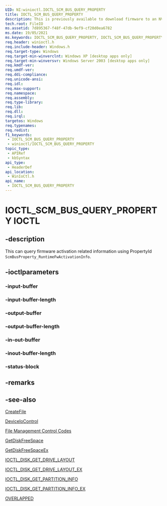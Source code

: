 ```yaml
---
UID: NI:winioctl.IOCTL_SCM_BUS_QUERY_PROPERTY
title: IOCTL_SCM_BUS_QUERY_PROPERTY
description: This is previously available to download firmware to an NVDIMM.
tech.root: FileIO
ms.assetid: 7d895367-f48f-47db-9ef9-cf20d0ea6782
ms.date: 19/05/2021
ms.keywords: IOCTL_SCM_BUS_QUERY_PROPERTY, IOCTL_SCM_BUS_QUERY_PROPERTY control, IOCTL_SCM_BUS_QUERY_PROPERTY control code [Files], _win32_IOCTL_SCM_BUS_QUERY_PROPERTY, base.IOCTL_SCM_BUS_QUERY_PROPERTY, fs.IOCTL_SCM_BUS_QUERY_PROPERTY, winioctl/IOCTL_SCM_BUS_QUERY_PROPERTY
req.header: winioctl.h
req.include-header: Windows.h
req.target-type: Windows
req.target-min-winverclnt: Windows XP [desktop apps only]
req.target-min-winversvr: Windows Server 2003 [desktop apps only]
req.kmdf-ver: 
req.umdf-ver: 
req.ddi-compliance: 
req.unicode-ansi: 
req.idl: 
req.max-support: 
req.namespace: 
req.assembly: 
req.type-library: 
req.lib: 
req.dll: 
req.irql: 
targetos: Windows
req.typenames: 
req.redist: 
f1_keywords:
 - IOCTL_SCM_BUS_QUERY_PROPERTY
 - winioctl/IOCTL_SCM_BUS_QUERY_PROPERTY
topic_type:
 - APIRef
 - kbSyntax
api_type:
 - HeaderDef
api_location:
 - WinIoCtl.h
api_name:
 - IOCTL_SCM_BUS_QUERY_PROPERTY
---
```


# IOCTL_SCM_BUS_QUERY_PROPERTY IOCTL


## -description

This can query firmware activation related information using PropertyId `ScmBusProperty_RuntimeFwActivationInfo`.

## -ioctlparameters

### -input-buffer

<text></text>

### -input-buffer-length

<text></text>

### -output-buffer

<text></text>

### -output-buffer-length

<text></text>

### -in-out-buffer

<text></text>

### -inout-buffer-length

<text></text>

### -status-block

## -remarks



## -see-also

<a href="/windows/desktop/api/fileapi/nf-fileapi-createfilea">CreateFile</a>



<a href="/windows/desktop/api/ioapiset/nf-ioapiset-deviceiocontrol">DeviceIoControl</a>



<a href="/windows/desktop/FileIO/file-management-control-codes">File Management Control Codes</a>



<a href="/windows/desktop/api/fileapi/nf-fileapi-getdiskfreespacea">GetDiskFreeSpace</a>



<a href="/windows/desktop/api/fileapi/nf-fileapi-getdiskfreespaceexa">GetDiskFreeSpaceEx</a>



<a href="/windows/desktop/api/winioctl/ni-winioctl-ioctl_disk_get_drive_layout">IOCTL_DISK_GET_DRIVE_LAYOUT</a>



<a href="/windows/desktop/api/winioctl/ni-winioctl-ioctl_disk_get_drive_layout_ex">IOCTL_DISK_GET_DRIVE_LAYOUT_EX</a>



<a href="/windows/desktop/api/winioctl/ni-winioctl-ioctl_disk_get_partition_info">IOCTL_DISK_GET_PARTITION_INFO</a>



<a href="/windows/desktop/api/winioctl/ni-winioctl-ioctl_disk_get_partition_info_ex">IOCTL_DISK_GET_PARTITION_INFO_EX</a>



<a href="/windows/desktop/api/minwinbase/ns-minwinbase-overlapped">OVERLAPPED</a>
